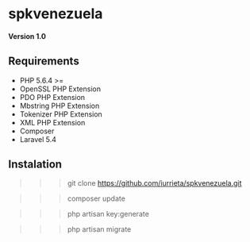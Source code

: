 # spkvenezuela
#### Version 1.0

## Requirements

>>>
*	PHP  5.6.4 >=
*	OpenSSL PHP Extension
*	PDO PHP Extension
*	Mbstring PHP Extension
*	Tokenizer PHP Extension
*	XML PHP Extension
*	Composer
*	Laravel   5.4
>>>

## Instalation

>>> git clone https://github.com/iurrieta/spkvenezuela.git

>>> composer update 

>>> php artisan key:generate 

>>> php artisan migrate 